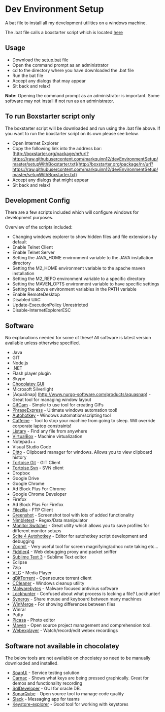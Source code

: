 # Dev Environment Setup
A bat file to install all my development utilities on a windows machine.

The .bat file calls a boxstarter script which is located [here](setupWithBoxstarter.txt)

## Usage
- Download the [setup.bat](setup.bat) file
- Open the command prompt as an administrator
- cd to the directory where you have downloaded the .bat file
- Run the bat file
- Accept any dialogs that may appear
- Sit back and relax!

**Note:** Opening the command prompt as an administrator is important. Some software may not install if not run as an administrator.

## To run Boxstarter script only
The boxstarter script will be downloaded and run using the .bat file above. If you want to run the boxstarter script on its own please see below.

- Open Internet Explorer
- Copy the following link into the address bar: [http://boxstarter.org/package/nr/url?https://raw.githubusercontent.com/markquinn12/devEnvironmentSetup/master/setupWithBoxstarter.txt](http://boxstarter.org/package/nr/url?https://raw.githubusercontent.com/markquinn12/devEnvironmentSetup/master/setupWithBoxstarter.txt)
- Accept any dialogs that might appear
- Sit back and relax!

## Development Config
There are a few scripts included which will configure windows for development purposes. 

Overview of the scripts included:
- Changing windows explorer to show hidden files and file extensions by default
- Enable Telnet Client
- Enable Telnet Server
- Setting the JAVA_HOME environment variable to the JAVA installation directory
- Setting the M2_HOME environment variable to the apache maven installation
- Setting the M2_REPO environment variable to a specific directory
- Setting the MAVEN_OPTS environment variable to have specific settings
- Setting the above environment variables in the PATH variable 
- Enable RemoteDesktop
- Disabled UAC
- Update-ExecutionPolicy Unrestricted
- Disable-InternetExplorerESC

## Software
No explanations needed for some of these! All software is latest version available unless otherwise specified.

- Java
- GIT
- Node.js
- .NET
- Flash player plugin
- Skype
- [Chocolatey GUI](https://github.com/chocolatey/ChocolateyGUI)
- Microsoft Silverlight
- [AquaSnap] (http://www.nurgo-software.com/products/aquasnap) - Great tool for managing window layout
- [GifCam](http://blog.bahraniapps.com/gifcam/) - Simple to use tool for creating GIFs
- [PhraseExpress](http://www.phraseexpress.com/) - Ultimate windows automation tool!
- [Autohotkey](https://autohotkey.com/) - Windows automation/scripting tool
- [Caffeine](http://www.zhornsoftware.co.uk/caffeine/) - Tool to stop your machine from going to sleep. Will override corporate laptop constraints!
- [Listary](http://www.listary.com/) - Find any file from anywhere
- [VirtualBox](https://www.virtualbox.org/) - Machine virtualization
- Notepad++ 
- Visual Studio Code
- [Ditto](http://ditto-cp.sourceforge.net/) - Clipboard manager for windows. Allows you to view clipboard history
- [Tortoise Git](https://tortoisegit.org/) - GIT Client
- [Tortoise Svn](https://tortoisesvn.net/) - SVN client
- Dropbox
- Google Drive
- Google Chrome
- Ad Block Plus For Chrome
- Google Chrome Developer
- Firefox
- Ad Block Plus For Firefox
- [Filezilla](https://filezilla-project.org/) - FTP Client
- [Greenshot](http://getgreenshot.org/) - Screenshot tool with lots of added functionality
- [Nimbletext](http://nimbletext.com/) - Regex/Data manipulator
- [Monitor Switcher](https://sourceforge.net/projects/monitorswitcher/) - Great utilty which allows you to save profiles for different monitor setups
- [Scite 4 Autohotkey](http://fincs.ahk4.net/scite4ahk/) - Editor for autohotkey script development and debugging
- [Zoomit](https://technet.microsoft.com/en-us/sysinternals/zoomit.aspx) - Very useful tool for screen magnifying/adhoc note taking etc...
- [Fiddler4](http://www.telerik.com/fiddler) - Web debugging proxy and packet sniffer
- [Sublime Text 3](https://www.sublimetext.com/3) - Sublime Text editor
- Eclipse
- 7zip
- [VLC](http://www.videolan.org/vlc/index.html) - Media Player
- [qBitTorrent](http://www.qbittorrent.org/) - Opensource torrent client 
- [CCleaner](https://www.piriform.com/ccleaner/download) - Windows cleanup utility
- [Malwarebytes](https://www.malwarebytes.org/) - Malware focused antivirus software
- [Lockhunter](http://lockhunter.com/) - Confused about what process is locking a file? Lockhunter!
- [Synergy](http://synergy-project.org/) - Share mouse and keyboard between many machines
- [WinMerge](http://winmerge.org/?lang=en) - For showing differences between files
- Winrar
- Putty 
- [Picasa](https://picasa.google.com/) - Photo editor
- [Maven](https://maven.apache.org/) - Open source project management and comprehension tool.
- [Webexplayer](https://www.webex.com/play-webex-recording.html) - Watch/record/edit webex recordings

## Software not available in chocolatey

The below tools are not available on chocolatey so need to be manually downloaded and installed.
- [SoapUI](https://www.soapui.org/) - Service testing solution
- [Carnac](https://github.com/Code52/carnac) - Shows what keys are being pressed graphically. Great for demos and functionality recording
- [SqlDeveloper](http://www.oracle.com/technetwork/developer-tools/sql-developer/overview/index-097090.html) - GUI for oracle DB.
- [SonarQube](http://www.sonarqube.org/) - Open source tool to manage code quality
- [Slack](https://slack.com/downloads) - Messaging app for teams
- [Keystore-explorer](http://keystore-explorer.org/) - Good tool for working with keystores

